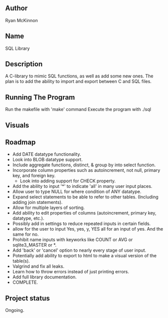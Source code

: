## Author
Ryan McKinnon

## Name
SQL Library

## Description
A C-library to mimic SQL functions, as well as add some new ones. The plan is to add the ability to import and export between C and SQL files.

## Running The Program
Run the makefile with 'make' command
Execute the program with ./sql

## Visuals

## Roadmap
- Add DATE datatype functionality.
- Look into BLOB datatype support.
- Include aggregate functions, distinct, & group by into select function.
- Incorporate column properties such as autoincrement, not null, primary key, and foreign key.
    - Look into adding support for CHECK property.
- Add the ability to input '*' to indicate 'all' in many user input places.
- Allow user to type NULL for where condition of ANY datatype.
- Expand select statements to be able to refer to other tables. (Including adding join statements).
- Allow for multiple layers of sorting.
- Add ability to edit properties of columns (autoincrement, primary key, datatype, etc.).
- Possibly add in settings to reduce repeated inputs in certain fields.
- allow for the user to input Yes, yes, y, YES all for an input of yes. And the same for no.
- Prohibit name inputs with keyworks like COUNT or AVG or sqlite3_MASTER or *.
- Add 'back' or 'cancel' option to nearly every stage of user input.
- Potentially add ability to export to html to make a visual version of the table(s).
- Valgrind and fix all leaks.
- Learn how to throw errors instead of just printing errors.
- Add full library documentation.
- COMPLETE.

## Project status
Ongoing.
